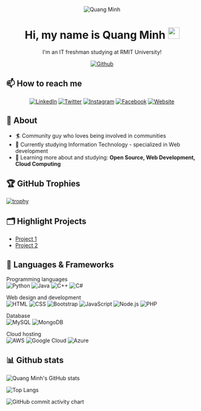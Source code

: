 <div align="center">

![Quang Minh](https://repository-images.githubusercontent.com/588181932/e36ec678-7984-4cdd-8e4c-a3932772ff8e)
    
# Hi, my name is Quang Minh <img src="https://raw.githubusercontent.com/MartinHeinz/MartinHeinz/master/wave.gif" width="30px">

I'm an IT freshman studying at RMIT University!
    
[![Github](https://img.shields.io/github/followers/quangminh24112005?label=Follow&style=social)](https://github.com/quangminh24112005)
    
</div>
    

## 📫 How to reach me

<div align="center">

[![LinkedIn](https://img.shields.io/badge/-LinkedIn-blue?style=flat-square&logo=Linkedin&logoColor=white&link=https://www.linkedin.com/in/yourusername/)](https://www.linkedin.com/in/yourusername/)
[![Twitter](https://img.shields.io/badge/-Twitter-blue?style=flat-square&logo=Twitter&logoColor=white&link=https://twitter.com/yourusername)](https://twitter.com/yourusername)
[![Instagram](https://img.shields.io/badge/-Instagram-purple?style=flat-square&logo=Instagram&logoColor=white&link=https://www.instagram.com/yourusername/)](https://www.instagram.com/qminh1142/)
[![Facebook](https://img.shields.io/badge/-Facebook-blue?style=flat-square&logo=Facebook&logoColor=white&link=https://www.facebook.com/yourusername/)](https://www.facebook.com/Phamlequangminh0790)
[![Website](https://img.shields.io/badge/-Website-black?style=flat-square&logo=Google-Chrome&logoColor=white&link=https://yourwebsite.com)](https://yourwebsite.com)

</div>

## 🧐 About

- 🏄‍ Community guy who loves being involved in communities
- 🔭 Currently studying Information Technology - specialized in Web development
- 🌱 Learning more about and studying: **Open Source, Web Development, Cloud Computing**


## 🏆 GitHub Trophies

[![trophy](https://github-profile-trophy.vercel.app/?username=quangminh24112005&theme=nord&column=7)](https://github.com/ryo-ma/github-profile-trophy)

## 🗂️ Highlight Projects

- [Project 1](https://github.com/quangminh24112005/project1)
- [Project 2](https://github.com/quangminh24112005/project2)

## 🔨 Languages & Frameworks

Programming languages<br>
![Python](https://img.shields.io/badge/-Python-3776AB?style=flat-square&logo=python&logoColor=white)
![Java](https://img.shields.io/badge/-Java-007396?style=flat-square&logo=java&logoColor=white)
![C++](https://img.shields.io/badge/-C++-00599C?style=flat-square&logo=c%2B%2B&logoColor=white)
![C#](https://img.shields.io/badge/-C%23-239120?style=flat-square&logo=c-sharp&logoColor=white)<br>

Web design and development<br>
![HTML](https://img.shields.io/badge/-HTML-E34F26?style=flat-square&logo=html5&logoColor=white)
![CSS](https://img.shields.io/badge/-CSS-1572B6?style=flat-square&logo=css3&logoColor=white)
![Bootstrap](https://img.shields.io/badge/-Bootstrap-7952B3?style=flat-square&logo=bootstrap&logoColor=white)
![JavaScript](https://img.shields.io/badge/-JavaScript-F7DF1E?style=flat-square&logo=javascript&logoColor=black)
![Node.js](https://img.shields.io/badge/-Node.js-339933?style=flat-square&logo=node.js&logoColor=white)
![PHP](https://img.shields.io/badge/-PHP-777BB4?style=flat-square&logo=php&logoColor=white)<br>

Database<br>
![MySQL](https://img.shields.io/badge/-MySQL-4479A1?style=flat-square&logo=mysql&logoColor=white)
![MongoDB](https://img.shields.io/badge/-MongoDB-47A248?style=flat-square&logo=mongodb&logoColor=white)<br>

Cloud hosting<br>
![AWS](https://img.shields.io/badge/-AWS-232F3E?style=flat-square&logo=amazon-aws&logoColor=white)
![Google Cloud](https://img.shields.io/badge/-Google%20Cloud-4285F4?style=flat-square&logo=google-cloud&logoColor=white)
![Azure](https://img.shields.io/badge/-Azure-0089D6?style=flat-square&logo=microsoft-azure&logoColor=white)<br>

## 📊 Github stats

![Quang Minh's GitHub stats](https://github-readme-stats.vercel.app/api?username=quangminh24112005&show_icons=true&theme=tokyonight)

![Top Langs](https://github-readme-stats.vercel.app/api/top-langs/?username=quangminh24112005&theme=tokyonight)

![GitHub commit activity chart](https://activity-graph.herokuapp.com/graph?username=quangminh24112005&theme=github)
